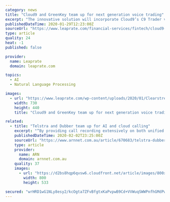 ```yaml
---
category: news
title: "Cloud9 and GreenKey team up for next generation voice trading"
excerpt: "The innovative solution will incorporate Cloud9’s C9 Trader voice collaboration platform, GK’s speech recognition (ASR) and natural language processing (NLP) engine with IPC’s Connexus Cloud financial ecosystem. The new solutions will allow customers to “voice populate” desktop applications for trade tickets, exchange clearing portals ..."
publishedDateTime: 2020-01-29T12:23:00Z
sourceUrl: "https://www.leaprate.com/financial-services/fintech/cloud9-and-greenkey-team-up-for-next-generation-voice-trading/"
type: article
quality: 24
heat: -1
published: false

provider:
  name: Leaprate
  domain: leaprate.com

topics:
  - AI
  - Natural Language Processing

images:
  - url: "https://www.leaprate.com/wp-content/uploads/2020/01/Clearstream-and-UBS.jpg"
    width: 730
    height: 440
    title: "Cloud9 and GreenKey team up for next generation voice trading"

related:
  - title: "Telstra and Dubber team up for AI and cloud calling"
    excerpt: "“By providing call recording extensively on both unified communications and mobile networks, Telstra business customers of all sizes will be able to provide call recording, data capture, advanced analytics and AI throughout their entire organization,” Dubber CEO Steve McGovern said. “We believe this agreement with Telstra effectively ..."
    publishedDateTime: 2020-02-02T23:25:00Z
    sourceUrl: "https://www.arnnet.com.au/article/670683/telstra-dubber-team-up-ai-cloud-calling/"
    type: article
    provider:
      name: ARN
      domain: arnnet.com.au
    quality: 37
    images:
      - url: "https://d2bs8hqp6qvsw6.cloudfront.net/article/images/800x800/dimg/telstra_logo_sign_12.jpg"
        width: 800
        height: 533

secured: "wrHRD1wG1NLy8esy2/kcOgta7ZFvBfgtxKaPvpwB9Cd+VVWuqSWWPnfhGMdPw2zRz70uFcSpw7O+AaWLgVF08gVYVg6/kZA7ZPzl06btDdAGkhb4N2QYq61gMRkvZqBkWJpJDilPrGHDpSFgVk7s9WM0zXEA7ZAPMUMtQtP82Y8PwmlQ+2W0LapulWUEnJtmS96pARD9vKKKxof3hb39incOD0Rtpjw1iTaPCcu8B6NdY5OCQ+Uw56ee/U9uszKanor752y4vWiuqKvwMe0rTnpXAYnvJfx4cXAnoBKgXWYxc7qgbpq84mBEnpsBbnmeBBuvVWTbCCd+NC8iSA4vPCTVDQMDHEKNyubFaM5tLetboILas4iLXvnjPOqxCXpKFQtRarZrRXs0pS+6rpxed2KE/kdIy47AV4KCDC+IIiLR+fa9ACxDr0EDAcSgdK/PvdJO+cEIFfcPnmC1bc2lDyCWkC7yeFklSGGRP7j1JqM=;SyKrbqz2jjhUf3SSg1RV1A=="
---
```


